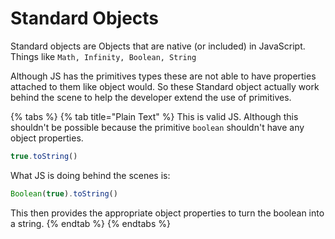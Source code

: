 # Standard Objects

Standard objects are Objects that are native \(or included\) in JavaScript. Things like `Math, Infinity, Boolean, String`

Although JS has the primitives types these are not able to have properties attached to them like object would. So these Standard object actually work behind the scene to help the developer extend the use of primitives.

{% tabs %}
{% tab title="Plain Text" %}
This is valid JS. Although this shouldn't be possible because the primitive `boolean` shouldn't have any object properties.

```javascript
true.toString()
```

What JS is doing behind the scenes is:

```javascript
Boolean(true).toString()
```

This then provides the appropriate object properties to turn the boolean into a string.
{% endtab %}
{% endtabs %}

